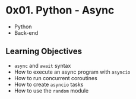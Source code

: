 # 0x01. Python - Async

* Python
* Back-end

## Learning Objectives
* `async` and `await` syntax
* How to execute an async program with `asyncio`
* How to run concurrent coroutines
* How to create `asyncio` tasks
* How to use the `random` module
